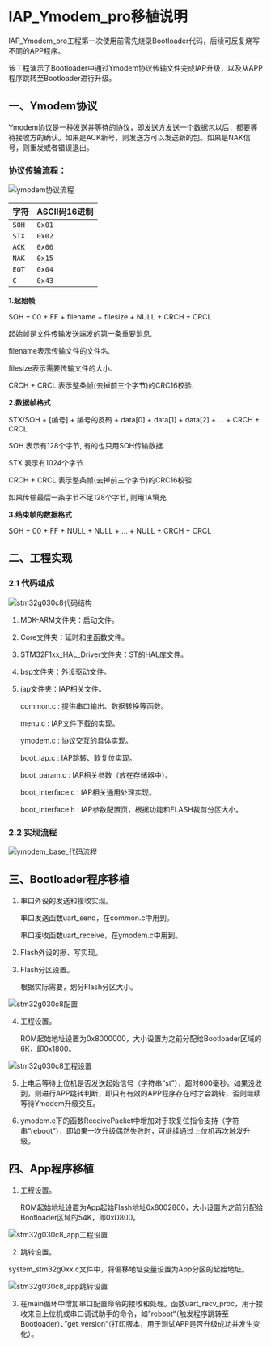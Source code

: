 # IAP_Ymodem_pro移植说明

IAP_Ymodem_pro工程第一次使用前需先烧录Bootloader代码，后续可反复烧写不同的APP程序。

该工程演示了Bootloader中通过Ymodem协议传输文件完成IAP升级，以及从APP程序跳转至Bootloader进行升级。



## 一、Ymodem协议

Ymodem协议是一种发送并等待的协议，即发送方发送一个数据包以后，都要等待接收方的确认。如果是ACK新号，则发送方可以发送新的包。如果是NAK信号，则重发或者错误退出。

### 协议传输流程：

![ymodem协议流程](移植说明.assets/ymodem协议流程.jpg)

| 字符  | ASCII码16进制 |
| ----- | ------------- |
| `SOH` | `0x01`        |
| `STX` | `0x02`        |
| `ACK` | `0x06`        |
| `NAK` | `0x15`        |
| `EOT` | `0x04`        |
| `C`   | `0x43`        |

**1.起始帧**

SOH + 00 + FF + filename + filesize + NULL + CRCH + CRCL

起始帧是文件传输发送端发的第一条重要消息.

filename表示传输文件的文件名.

filesize表示需要传输文件的大小.

CRCH + CRCL 表示整条帧(去掉前三个字节)的CRC16校验.

**2.数据帧格式**

STX/SOH + [编号] + 编号的反码 + data[0] + data[1] + data[2] + … + CRCH + CRCL

SOH 表示有128个字节, 有的也只用SOH传输数据.

STX 表示有1024个字节.

CRCH + CRCL 表示整条帧(去掉前三个字节)的CRC16校验.

如果传输最后一条字节不足128个字节, 则用1A填充

**3.结束帧的数据格式**

SOH + 00 + FF + NULL + NULL + … + NULL + CRCH + CRCL



## 二、工程实现

### 2.1 代码组成

![stm32g030c8代码结构](移植说明.assets/stm32g030c8代码结构.png)

1. MDK-ARM文件夹：启动文件。

2. Core文件夹：延时和主函数文件。

3. STM32F1xx_HAL_Driver文件夹：ST的HAL库文件。

4. bsp文件夹：外设驱动文件。

5. iap文件夹：IAP相关文件。

   common.c : 提供串口输出、数据转换等函数。

   menu.c : IAP文件下载的实现。

   ymodem.c : 协议交互的具体实现。

   boot_iap.c : IAP跳转、软复位实现。

   boot_param.c : IAP相关参数（放在存储器中）。
   
   boot_interface.c : IAP相关通用处理实现。
   
   boot_interface.h : IAP参数配置页，根据功能和FLASH裁剪分区大小。

### 2.2 实现流程

![ymodem_base_代码流程](移植说明.assets/ymodem_base_代码流程.jpg)



## 三、Bootloader程序移植

1. 串口外设的发送和接收实现。

   串口发送函数uart_send，在common.c中用到。

   串口接收函数uart_receive，在ymodem.c中用到。

2. Flash外设的擦、写实现。

3. Flash分区设置。

   根据实际需要，划分Flash分区大小。

![stm32g030c8配置](移植说明.assets/stm32g030c8配置.png)

4. 工程设置。

   ROM起始地址设置为0x8000000，大小设置为之前分配给Bootloader区域的6K，即0x1800。

![stm32g030c8工程设置](移植说明.assets/stm32g030c8工程设置.png)

5. 上电后等待上位机是否发送起始信号（字符串“st”），超时600毫秒。如果没收到，则进行APP跳转判断，即只有有效的APP程序存在时才会跳转，否则继续等待Ymodem升级交互。

6. ymodem.c下的函数ReceivePacket中增加对于软复位指令支持（字符串“reboot”），即如果一次升级偶然失败时，可继续通过上位机再次触发升级。
   


## 四、App程序移植

1. 工程设置。

   ROM起始地址设置为App起始Flash地址0x8002800，大小设置为之前分配给Bootloader区域的54K，即0xD800。

![stm32g030c8_app工程设置](移植说明.assets/stm32g030c8_app工程设置.png)

2. 跳转设置。

system_stm32g0xx.c文件中，将偏移地址变量设置为App分区的起始地址。

![stm32g030c8_app跳转设置](移植说明.assets/stm32g030c8_app跳转设置.png)

3. 在main循环中增加串口配置命令的接收和处理。函数uart_recv_proc，用于接收来自上位机或串口调试助手的命令，如”reboot“（触发程序跳转至Bootloader）、”get_version“（打印版本，用于测试APP是否升级成功并发生变化）。
